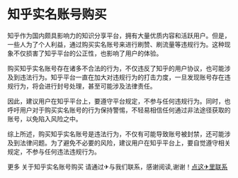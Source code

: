 # 知乎实名账号购买

知乎作为国内颇具影响力的知识分享平台，拥有大量优质内容和活跃用户。但是，一些人为了个人利益，通过购买实名账号来进行刷赞、刷流量等违规行为。这种现象不仅损害了知乎平台的公正性，也影响了用户的体验。

购买知乎实名账号存在诸多不合法的行为，不仅违反了知乎的用户协议，也可能涉及到违法行为。知乎平台一直在加大对违规行为的打击力度，一旦发现账号存在违规行为，将会进行封号处理，甚至可能涉及法律责任。

因此，建议用户在知乎平台上，要遵守平台规定，不参与任何违规行为。同时，也呼吁用户对于购买实名账号的行为保持警惕，不轻易相信任何通过非法途径获取的账号，以免陷入风险之中。

综上所述，购买知乎实名账号是违法行为，不仅有可能导致账号被封禁，还可能涉及到法律问题。为了避免不必要的风险，建议用户在知乎平台上，要自觉遵守相关规定，不参与任何违法违规行为。

更多 关于知乎实名账号购买 请通过✈与我们联系，感谢阅读,谢谢！[点这✈里联系](https://ads.k02.cc)